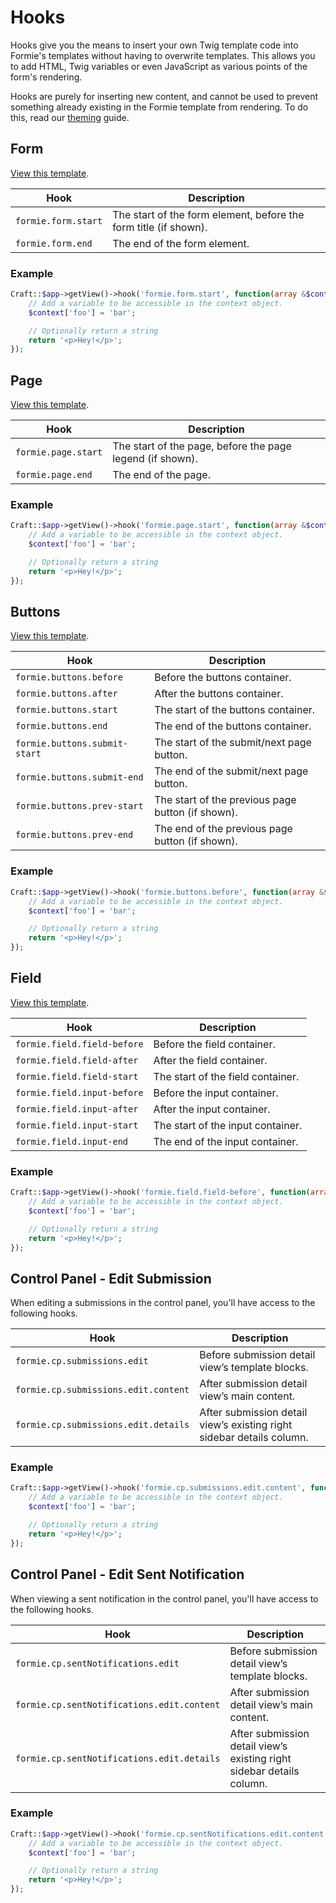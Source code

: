 # Hooks
Hooks give you the means to insert your own Twig template code into Formie's templates without having to overwrite templates. This allows you to add HTML, Twig variables or even JavaScript as various points of the form's rendering.

Hooks are purely for inserting new content, and cannot be used to prevent something already existing in the Formie template from rendering. To do this, read our [theming](docs:theming) guide.

## Form
[View this template](https://github.com/verbb/formie/blob/craft-5/src/templates/_special/form-template/form.html).

Hook | Description
--- | ---
`formie.form.start` | The start of the form element, before the form title (if shown).
`formie.form.end` | The end of the form element.

### Example

```php
Craft::$app->getView()->hook('formie.form.start', function(array &$context) {
    // Add a variable to be accessible in the context object.
    $context['foo'] = 'bar';

    // Optionally return a string
    return '<p>Hey!</p>';
});
```


## Page
[View this template](https://github.com/verbb/formie/blob/craft-5/src/templates/_special/form-template/page.html#L09-L41).

Hook | Description
--- | ---
`formie.page.start` | The start of the page, before the page legend (if shown).
`formie.page.end` | The end of the page.

### Example

```php
Craft::$app->getView()->hook('formie.page.start', function(array &$context) {
    // Add a variable to be accessible in the context object.
    $context['foo'] = 'bar';

    // Optionally return a string
    return '<p>Hey!</p>';
});
```


## Buttons
[View this template](https://github.com/verbb/formie/blob/craft-5/src/templates/_special/form-template/page.html#L38-L92).

Hook | Description
--- | ---
`formie.buttons.before` |  Before the buttons container.
`formie.buttons.after` |  After the buttons container.
`formie.buttons.start` |  The start of the buttons container.
`formie.buttons.end` |  The end of the buttons container.
`formie.buttons.submit-start` |  The start of the submit/next page button.
`formie.buttons.submit-end` |  The end of the submit/next page button.
`formie.buttons.prev-start` |  The start of the previous page button (if shown).
`formie.buttons.prev-end` |  The end of the previous page button (if shown).

### Example

```php
Craft::$app->getView()->hook('formie.buttons.before', function(array &$context) {
    // Add a variable to be accessible in the context object.
    $context['foo'] = 'bar';

    // Optionally return a string
    return '<p>Hey!</p>';
});
```


## Field
[View this template](https://github.com/verbb/formie/blob/craft-5/src/templates/_special/form-template/field.html).

Hook | Description
--- | ---
`formie.field.field-before` | Before the field container.
`formie.field.field-after` | After the field container.
`formie.field.field-start` | The start of the field container.
`formie.field.input-before` | Before the input container.
`formie.field.input-after` | After the input container.
`formie.field.input-start` | The start of the input container.
`formie.field.input-end` | The end of the input container.

### Example

```php
Craft::$app->getView()->hook('formie.field.field-before', function(array &$context) {
    // Add a variable to be accessible in the context object.
    $context['foo'] = 'bar';

    // Optionally return a string
    return '<p>Hey!</p>';
});
```

## Control Panel - Edit Submission
When editing a submissions in the control panel, you'll have access to the following hooks.

Hook | Description
--- | ---
`formie.cp.submissions.edit` | Before submission detail view’s template blocks.
`formie.cp.submissions.edit.content` | After submission detail view’s main content.
`formie.cp.submissions.edit.details` | After submission detail view’s existing right sidebar details column.

### Example

```php
Craft::$app->getView()->hook('formie.cp.submissions.edit.content', function(array &$context) {
    // Add a variable to be accessible in the context object.
    $context['foo'] = 'bar';

    // Optionally return a string
    return '<p>Hey!</p>';
});
```


## Control Panel - Edit Sent Notification
When viewing a sent notification in the control panel, you'll have access to the following hooks.

Hook | Description
--- | ---
`formie.cp.sentNotifications.edit` | Before submission detail view’s template blocks.
`formie.cp.sentNotifications.edit.content` | After submission detail view’s main content.
`formie.cp.sentNotifications.edit.details` | After submission detail view’s existing right sidebar details column.


### Example

```php
Craft::$app->getView()->hook('formie.cp.sentNotifications.edit.content', function(array &$context) {
    // Add a variable to be accessible in the context object.
    $context['foo'] = 'bar';

    // Optionally return a string
    return '<p>Hey!</p>';
});
```
